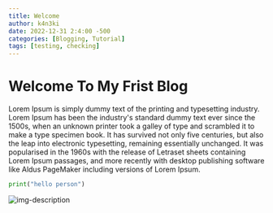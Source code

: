 ```yaml
---
title: Welcome
author: k4n3ki
date: 2022-12-31 2:4:00 -500
categories: [Blogging, Tutorial]
tags: [testing, checking]
---
```


# Welcome To My Frist Blog

Lorem Ipsum is simply dummy text of the printing and typesetting industry. Lorem Ipsum has been the industry's standard dummy text ever since the 1500s, when an unknown printer took a galley of type and scrambled it to make a type specimen book. It has survived not only five centuries, but also the leap into electronic typesetting, remaining essentially unchanged. It was popularised in the 1960s with the release of Letraset sheets containing Lorem Ipsum passages, and more recently with desktop publishing software like Aldus PageMaker including versions of Lorem Ipsum.

```python
print("hello person")
````

![img-description](https://pbs.twimg.com/profile_images/1548848399037804544/JBy2r7GM_400x400.jpg)